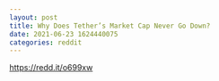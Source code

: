 ```yaml
--- 
layout: post 
title: Why Does Tether’s Market Cap Never Go Down? 
date: 2021-06-23 1624440075 
categories: reddit 
--- 
```

https://redd.it/o699xw